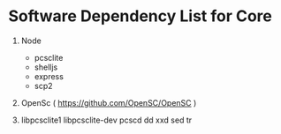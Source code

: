 # Software Dependency List for Core

1. Node
    - pcsclite
    - shelljs
    - express
    - scp2

2. OpenSc ( https://github.com/OpenSC/OpenSC )
3. libpcsclite1 libpcsclite-dev pcscd dd xxd sed tr